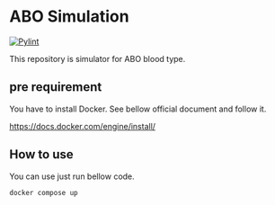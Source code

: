 # ABO Simulation

[![Pylint](https://github.com/IC-H/ABO_Sim/actions/workflows/pylint.yml/badge.svg)](https://github.com/IC-H/ABO_Sim/actions/workflows/pylint.yml)

This repository is simulator for ABO blood type.

## pre requirement

You have to install Docker.
See bellow official document and follow it.

https://docs.docker.com/engine/install/

## How to use

You can use just run bellow code.

```
docker compose up
```
